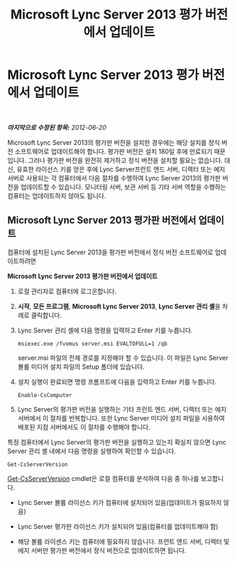 ﻿---
title: Microsoft Lync Server 2013 평가 버전에서 업데이트
TOCTitle: Microsoft Lync Server 2013 평가 버전에서 업데이트
ms:assetid: 62a88180-4289-4a2a-9cb9-1b9899344a63
ms:mtpsurl: https://technet.microsoft.com/ko-kr/library/Gg521005(v=OCS.15)
ms:contentKeyID: 49303824
ms.date: 08/24/2015
mtps_version: v=OCS.15
ms.translationtype: HT
---

# Microsoft Lync Server 2013 평가 버전에서 업데이트

 

_**마지막으로 수정된 항목:** 2012-06-20_

Microsoft Lync Server 2013의 평가판 버전을 설치한 경우에는 해당 설치를 정식 버전 소프트웨어로 업데이트해야 합니다. 평가판 버전은 설치 180일 후에 만료되기 때문입니다. 그러나 평가판 버전을 완전히 제거하고 정식 버전을 설치할 필요는 없습니다. 대신, 유효한 라이선스 키를 얻은 후에 Lync Server프런트 엔드 서버, 디렉터 또는 에지 서버로 사용되는 각 컴퓨터에서 다음 절차를 수행하여 Lync Server 2013의 평가판 버전을 업데이트할 수 있습니다. 모니터링 서버, 보관 서버 등 기타 서버 역할을 수행하는 컴퓨터는 업데이트하지 않아도 됩니다.

## Microsoft Lync Server 2013 평가판 버전에서 업데이트

컴퓨터에 설치된 Lync Server 2013을 평가판 버전에서 정식 버전 소프트웨어로 업데이트하려면

**Microsoft Lync Server 2013 평가판 버전에서 업데이트**

1.  로컬 관리자로 컴퓨터에 로그온합니다.

2.  **시작**, **모든 프로그램**, **Microsoft Lync Server 2013**, **Lync Server 관리 셸**을 차례로 클릭합니다.

3.  Lync Server 관리 셸에 다음 명령을 입력하고 Enter 키를 누릅니다.
    
        msiexec.exe /fvomus server.msi EVALTOFULL=1 /qb
    
    server.msi 파일의 전체 경로를 지정해야 할 수 있습니다. 이 파일은 Lync Server 볼륨 미디어 설치 파일의 Setup 폴더에 있습니다.

4.  설치 실행이 완료되면 명령 프롬프트에 다음을 입력하고 Enter 키를 누릅니다.
    
        Enable-CsComputer

5.  Lync Server의 평가판 버전을 실행하는 기타 프런트 엔드 서버, 디렉터 또는 에지 서버에서 이 절차를 반복합니다. 또한 Lync Server 미디어 설치 파일을 사용하여 배포된 지점 서버에서도 이 절차를 수행해야 합니다.

특정 컴퓨터에서 Lync Server의 평가판 버전을 실행하고 있는지 확실치 않으면 Lync Server 관리 셸 내에서 다음 명령을 실행하여 확인할 수 있습니다.

    Get-CsServerVersion

[Get-CsServerVersion](https://docs.microsoft.com/en-us/powershell/module/skype/Get-CsServerVersion) cmdlet은 로컬 컴퓨터를 분석하여 다음 중 하나를 보고합니다.

  - Lync Server 볼륨 라이선스 키가 컴퓨터에 설치되어 있음(업데이트가 필요하지 않음)

  - Lync Server 평가판 라이선스 키가 설치되어 있음(컴퓨터를 업데이트해야 함)

  - 해당 볼륨 라이센스 키는 컴퓨터에 필요하지 않습니다. 프런트 엔드 서버, 디렉터 및 에지 서버만 평가판 버전에서 정식 버전으로 업데이트하면 됩니다.

